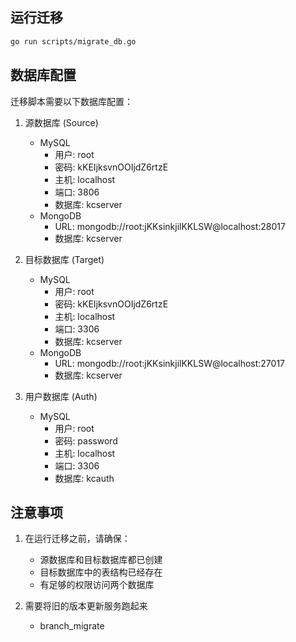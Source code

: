 ## 运行迁移

```bash
go run scripts/migrate_db.go
```

## 数据库配置

迁移脚本需要以下数据库配置：

1. 源数据库 (Source)
   - MySQL
     - 用户: root
     - 密码: kKEIjksvnOOIjdZ6rtzE
     - 主机: localhost
     - 端口: 3806
     - 数据库: kcserver
   - MongoDB
     - URL: mongodb://root:jKKsinkjilKKLSW@localhost:28017
     - 数据库: kcserver

2. 目标数据库 (Target)
   - MySQL
     - 用户: root
     - 密码: kKEIjksvnOOIjdZ6rtzE
     - 主机: localhost
     - 端口: 3306
     - 数据库: kcserver
   - MongoDB
     - URL: mongodb://root:jKKsinkjilKKLSW@localhost:27017
     - 数据库: kcserver

3. 用户数据库 (Auth)
   - MySQL
     - 用户: root
     - 密码: password
     - 主机: localhost
     - 端口: 3306
     - 数据库: kcauth

## 注意事项

1. 在运行迁移之前，请确保：
   - 源数据库和目标数据库都已创建
   - 目标数据库中的表结构已经存在
   - 有足够的权限访问两个数据库

2. 需要将旧的版本更新服务跑起来
   - branch_migrate

